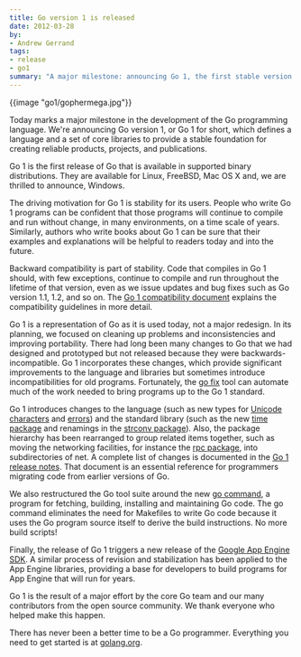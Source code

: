 ```yaml
---
title: Go version 1 is released
date: 2012-03-28
by:
- Andrew Gerrand
tags:
- release
- go1
summary: "A major milestone: announcing Go 1, the first stable version of Go."
---
```



{{image "go1/gophermega.jpg"}}

Today marks a major milestone in the development of the Go programming language.
We're announcing Go version 1, or Go 1 for short,
which defines a language and a set of core libraries to provide a stable
foundation for creating reliable products,
projects, and publications.

Go 1 is the first release of Go that is available in supported binary distributions.
They are available for Linux, FreeBSD, Mac OS X and,
we are thrilled to announce, Windows.

The driving motivation for Go 1 is stability for its users.
People who write Go 1 programs can be confident that those programs will
continue to compile and run without change,
in many environments, on a time scale of years.
Similarly, authors who write books about Go 1 can be sure that their examples
and explanations will be helpful to readers today and into the future.

Backward compatibility is part of stability.
Code that compiles in Go 1 should, with few exceptions,
continue to compile and run throughout the lifetime of that version,
even as we issue updates and bug fixes such as Go version 1.1, 1.2, and so on.
The [Go 1 compatibility document](/doc/go1compat.html)
explains the compatibility guidelines in more detail.

Go 1 is a representation of Go as it is used today,
not a major redesign.
In its planning, we focused on cleaning up problems and inconsistencies
and improving portability.
There had long been many changes to Go that we had designed and prototyped
but not released because they were backwards-incompatible.
Go 1 incorporates these changes, which provide significant improvements
to the language and libraries but sometimes introduce incompatibilities for old programs.
Fortunately, the [go fix](/cmd/go/#Run_go_tool_fix_on_packages)
tool can automate much of the work needed to bring programs up to the Go 1 standard.

Go 1 introduces changes to the language (such as new types for [Unicode characters](/doc/go1.html#rune)
and [errors](/doc/go1.html#errors)) and the standard
library (such as the new [time package](/doc/go1.html#time)
and renamings in the [strconv package](/doc/go1.html#strconv)).
Also, the package hierarchy has been rearranged to group related items together,
such as moving the networking facilities,
for instance the [rpc package](/pkg/net/rpc/),
into subdirectories of net.
A complete list of changes is documented in the [Go 1 release notes](/doc/go1.html).
That document is an essential reference for programmers migrating code from
earlier versions of Go.

We also restructured the Go tool suite around the new [go command](/doc/go1.html#cmd_go),
a program for fetching, building, installing and maintaining Go code.
The go command eliminates the need for Makefiles to write Go code because
it uses the Go program source itself to derive the build instructions.
No more build scripts!

Finally, the release of Go 1 triggers a new release of the [Google App Engine SDK](https://developers.google.com/appengine/docs/go).
A similar process of revision and stabilization has been applied to the
App Engine libraries,
providing a base for developers to build programs for App Engine that will run for years.

Go 1 is the result of a major effort by the core Go team and our many contributors
from the open source community.
We thank everyone who helped make this happen.

There has never been a better time to be a Go programmer.
Everything you need to get started is at [golang.org](/).
